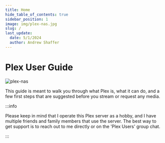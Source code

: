 ```yaml
---
title: Home
hide_table_of_contents: true
sidebar_position: 1
image: img/plex-nas.jpg
slug: /
last_update:
  date: 5/1/2024
  author: Andrew Shaffer
---
```


# Plex User Guide

![plex-nas](/img/plex-nas.png)

This guide is meant to walk you through what Plex is, what it can do, and a few first steps that are suggested before you stream or request any media.

:::info

Please keep in mind that I operate this Plex server as a hobby, and I have multiple friends and family members that use the server. The best way to get support is to reach out to me directly or on the 'Plex Users' group chat.

:::